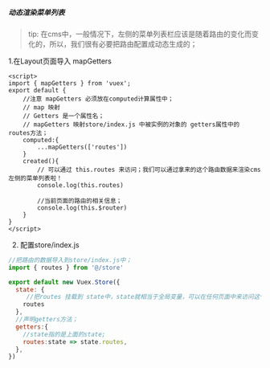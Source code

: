 ##### 动态渲染菜单列表

> tip: 在cms中，一般情况下，左侧的菜单列表栏应该是随着路由的变化而变化的，所以，我们很有必要把路由配置成动态生成的； 

1.在Layout页面导入 mapGetters

```vue
<script>
import { mapGetters } from 'vuex';
export default {
    //注意 mapGetters 必须放在computed计算属性中；
    // map 映射 
    // Getters 是一个属性名；
    // mapGetters 映射store/index.js 中被实例的对象的 getters属性中的 routes方法；
    computed:{
        ...mapGetters(['routes'])
    }
    created(){
        // 可以通过 this.routes 来访问；我们可以通过拿来的这个路由数据来渲染cms左侧的菜单列表啦！
        console.log(this.routes)
        
        //当前页面的路由的相关信息；
        console.log(this.$router) 
    }
}
</script>
```

2. 配置store/index.js

```javascript
//把路由的数据导入到store/index.js中；
import { routes } from '@/store'

export default new Vuex.Store({
  state: {
     //把routes 挂载到 state中，state就相当于全局变量，可以在任何页面中来访问这个值，但是一般作用于复杂的组件之间；
    routes
  },
  //声明getters方法；
  getters:{
    //state指的是上面的state;
    routes:state => state.routes,
  },
})
```

